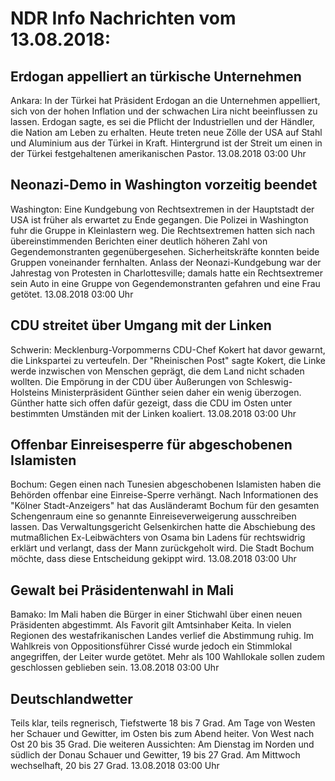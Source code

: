 # NDR Info Nachrichten vom 13.08.2018:


## Erdogan appelliert an türkische Unternehmen
Ankara: In der Türkei hat Präsident Erdogan an die Unternehmen appelliert, sich von der hohen Inflation und der schwachen Lira nicht beeinflussen zu lassen. Erdogan sagte, es sei die Pflicht der Industriellen und der Händler, die Nation am Leben zu erhalten. Heute treten neue Zölle der USA auf Stahl und Aluminium aus der Türkei in Kraft. Hintergrund ist der Streit um einen in der Türkei festgehaltenen amerikanischen Pastor. 13.08.2018 03:00 Uhr 

## Neonazi-Demo in Washington vorzeitig beendet
Washington: Eine Kundgebung von Rechtsextremen in der Hauptstadt der USA ist früher als erwartet zu Ende gegangen. Die Polizei in Washington fuhr die Gruppe in Kleinlastern weg. Die Rechtsextremen hatten sich nach übereinstimmenden Berichten einer deutlich höheren Zahl von Gegendemonstranten gegenübergesehen. Sicherheitskräfte konnten beide Gruppen voneinander fernhalten. Anlass der Neonazi-Kundgebung war der Jahrestag von Protesten in Charlottesville; damals hatte ein Rechtsextremer sein Auto in eine Gruppe von Gegendemonstranten gefahren und eine Frau getötet. 13.08.2018 03:00 Uhr 

## CDU streitet über Umgang mit der Linken
Schwerin: Mecklenburg-Vorpommerns CDU-Chef Kokert hat davor gewarnt, die Linkspartei zu verteufeln. Der "Rheinischen Post" sagte Kokert, die Linke werde inzwischen von Menschen geprägt, die dem Land nicht schaden wollten. Die Empörung in der CDU über Äußerungen von Schleswig-Holsteins Ministerpräsident Günther seien daher ein wenig überzogen. Günther hatte sich offen dafür gezeigt, dass die CDU im Osten unter bestimmten Umständen mit der Linken koaliert. 13.08.2018 03:00 Uhr 

## Offenbar Einreisesperre für abgeschobenen Islamisten
Bochum:	Gegen einen nach Tunesien abgeschobenen Islamisten haben die Behörden offenbar eine Einreise-Sperre verhängt. Nach Informationen des "Kölner Stadt-Anzeigers" hat das Ausländeramt Bochum für den gesamten Schengenraum eine so genannte Einreiseverweigerung ausschreiben lassen. Das Verwaltungsgericht Gelsenkirchen hatte die Abschiebung des mutmaßlichen Ex-Leibwächters von Osama bin Ladens für rechtswidrig erklärt und verlangt, dass der Mann zurückgeholt wird. Die Stadt Bochum möchte, dass diese Entscheidung gekippt wird. 13.08.2018 03:00 Uhr 

## Gewalt bei Präsidentenwahl in Mali
Bamako:	Im Mali haben die Bürger in einer Stichwahl über einen neuen Präsidenten abgestimmt. Als Favorit gilt Amtsinhaber Keita. In vielen Regionen des westafrikanischen Landes verlief die Abstimmung ruhig. Im Wahlkreis von Oppositionsführer Cissé wurde jedoch ein Stimmlokal angegriffen, der Leiter wurde getötet. Mehr als 100 Wahllokale sollen zudem geschlossen geblieben sein. 13.08.2018 03:00 Uhr 

## Deutschlandwetter
Teils klar, teils regnerisch, Tiefstwerte 18 bis 7 Grad. Am Tage von Westen her Schauer und Gewitter, im Osten bis zum Abend heiter. Von West nach Ost 20 bis 35 Grad. Die weiteren Aussichten: Am Dienstag im Norden und südlich der Donau Schauer und Gewitter, 19 bis 27 Grad. Am Mittwoch wechselhaft, 20 bis 27 Grad. 13.08.2018 03:00 Uhr 
